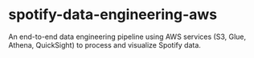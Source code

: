 # spotify-data-engineering-aws
An end-to-end data engineering pipeline using AWS services (S3, Glue, Athena, QuickSight) to process and visualize Spotify data.
